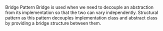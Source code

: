 Bridge Pattern
Bridge is used when we need to decouple an abstraction from its implementation so that the two can vary independently. 
Structural pattern as this pattern decouples implementation class and abstract class by 
providing a bridge structure between them.